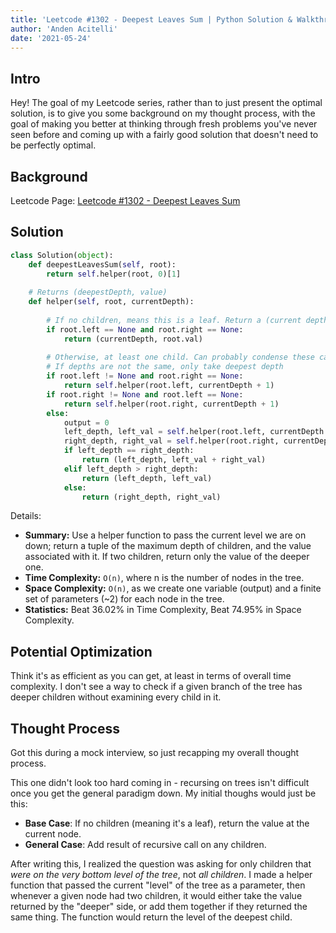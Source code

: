 ```yaml
---
title: 'Leetcode #1302 - Deepest Leaves Sum | Python Solution & Walkthrough'
author: 'Anden Acitelli'
date: '2021-05-24'
---
```


## Intro
Hey! The goal of my Leetcode series, rather than to just present the optimal solution, is to give you some background on my thought process, with the goal of making you better at thinking through fresh problems you've never seen before and coming up with a fairly good solution that doesn't need to be perfectly optimal. 

## Background

Leetcode Page: [Leetcode #1302 - Deepest Leaves Sum](https://leetcode.com/problems/deepest-leaves-sum/)

## Solution

```python
class Solution(object):
    def deepestLeavesSum(self, root):
        return self.helper(root, 0)[1]
    
    # Returns (deepestDepth, value)
    def helper(self, root, currentDepth):
        
        # If no children, means this is a leaf. Return a (current depth, value) tuple
        if root.left == None and root.right == None:
            return (currentDepth, root.val)
        
        # Otherwise, at least one child. Can probably condense these cases but this is readable and just as efficient.
        # If depths are not the same, only take deepest depth 
        if root.left != None and root.right == None:
            return self.helper(root.left, currentDepth + 1)
        if root.right != None and root.left == None:
            return self.helper(root.right, currentDepth + 1)
        else:
            output = 0
            left_depth, left_val = self.helper(root.left, currentDepth + 1)
            right_depth, right_val = self.helper(root.right, currentDepth + 1)
            if left_depth == right_depth:
                return (left_depth, left_val + right_val)
            elif left_depth > right_depth:
                return (left_depth, left_val)
            else:
                return (right_depth, right_val) 
```

Details: 
- **Summary:** Use a helper function to pass the current level we are on down; return a tuple of the maximum depth of children, and the value associated with it. If two children, return only the value of the deeper one. 
- **Time Complexity:** `O(n)`, where n is the number of nodes in the tree. 
- **Space Complexity:** `O(n)`, as we create one variable (output) and a finite set of parameters (~2) for each node in the tree.
- **Statistics:** Beat 36.02% in Time Complexity, Beat 74.95% in Space Complexity. 

## Potential Optimization
Think it's as efficient as you can get, at least in terms of overall time complexity. I don't see a way to check if a given branch of the tree has deeper children without examining every child in it.  

## Thought Process
Got this during a mock interview, so just recapping my overall thought process. 

This one didn't look too hard coming in - recursing on trees isn't difficult once you get the general paradigm down. My initial thoughs would just be this:

- **Base Case**: If no children (meaning it's a leaf), return the value at the current node. 
- **General Case**: Add result of recursive call on any children.

After writing this, I realized the question was asking for only children that *were on the very bottom level of the tree*, not *all children*. I made a helper function that passed the current "level" of the tree as a parameter, then whenever a given node had two children, it would either take the value returned by the "deeper" side, or add them together if they returned the same thing. The function would return the level of the deepest child. 